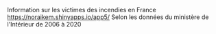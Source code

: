 Information sur les victimes des incendies en France https://noraikem.shinyapps.io/app5/
Selon les données du ministère de l'Intérieur de 2006 à 2020
